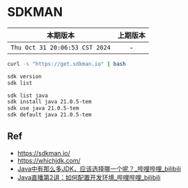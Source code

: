 # SDKMAN

|本期版本|上期版本
|:---:|:---:
`Thu Oct 31 20:06:53 CST 2024` | -


```bash
curl -s "https://get.sdkman.io" | bash
```

```bash
sdk version
sdk list
```

```bash
sdk list java
sdk install java 21.0.5-tem
sdk use java 21.0.5-tem 
sdk default java 21.0.5-tem
```

## Ref

* <https://sdkman.io/>
* <https://whichjdk.com/>
* [Java中有那么多JDK，应该选择哪一个呢？\_哔哩哔哩\_bilibili](https://www.bilibili.com/video/BV1wp421X7hu/?spm_id_from=333.337.search-card.all.click)
* [Java直播第2讲：如何配置开发环境\_哔哩哔哩\_bilibili](https://www.bilibili.com/video/BV15o4weoEQ2/?spm_id_from=333.999.0.0)